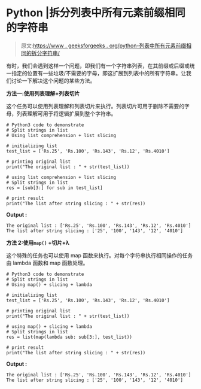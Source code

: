 # Python |拆分列表中所有元素前缀相同的字符串

> 原文:[https://www . geeksforgeeks . org/python-列表中所有元素前缀相同的拆分字符串/](https://www.geeksforgeeks.org/python-split-strings-in-list-with-same-prefix-in-all-elements/)

有时，我们会遇到这样一个问题，即我们有一个字符串列表，在其前缀或后缀或统一指定的位置有一些垃圾/不需要的字母，即这扩展到列表中的所有字符串。让我们讨论一下解决这个问题的某些方法。

**方法一:使用列表理解+列表切片**

这个任务可以使用列表理解和列表切片来执行。列表切片可用于删除不需要的字母，列表理解可用于将逻辑扩展到整个字符串。

```
# Python3 code to demonstrate
# Split strings in list
# Using list comprehension + list slicing

# initializing list
test_list = ['Rs.25', 'Rs.100', 'Rs.143', 'Rs.12', 'Rs.4010']

# printing original list
print("The original list : " + str(test_list))

# using list comprehension + list slicing
# Split strings in list
res = [sub[3:] for sub in test_list]

# print result
print("The list after string slicing : " + str(res))
```

**Output :**

```
The original list : ['Rs.25', 'Rs.100', 'Rs.143', 'Rs.12', 'Rs.4010']
The list after string slicing : ['25', '100', '143', '12', '4010']

```

**方法 2:使用`map()` +切片+λ**

这个特殊的任务也可以使用 map 函数来执行。对每个字符串执行相同操作的任务由 lambda 函数和 map 函数处理。

```
# Python3 code to demonstrate
# Split strings in list
# Using map() + slicing + lambda

# initializing list
test_list = ['Rs.25', 'Rs.100', 'Rs.143', 'Rs.12', 'Rs.4010']

# printing original list
print("The original list : " + str(test_list))

# using map() + slicing + lambda
# Split strings in list
res = list(map(lambda sub: sub[3:], test_list))

# print result
print("The list after string slicing : " + str(res))
```

**Output :**

```
The original list : ['Rs.25', 'Rs.100', 'Rs.143', 'Rs.12', 'Rs.4010']
The list after string slicing : ['25', '100', '143', '12', '4010']

```